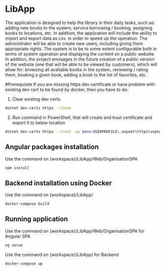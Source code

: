 # LibApp

The application is designed to help the library in their daily tasks, such as: adding new books to the system, service 
borrowing / booking, assigning books to locations, etc. In addition, the application will include the ability to 
import and export data as csv. in order to speed up the operation. The administrator will be able to create new 
users, including giving them appropriate rights. The system is to be to some extent configurable both in terms of 
system operation and displaying the content on a public website. In addition, the project envisages in the future 
creation of a public version of the website (one that will be able to be viewed by customers), which will allow 
for: browsing all available books in the system, reviewing / rating them, booking a given book, adding a book to 
the list of favorites, etc.


#Prerequisite
If you are missing https dev certificate or have problem with existing dev cert to be found by docker, then you have to do:
1. Clear existing dev certs
```bash
dotnet dev-certs https --clean
```
2. Run command in PowerShell, that will create and trust certificate and export it to below location
```bash
dotnet dev-certs https --trust -ep $env:USERPROFILE\.aspnet\https\aspnetapp.pfx -p SECRETPASSWORD
```

## Angular packages installation

Use the command on {workspace}/LibApp/Web/OrganisationSPA

```bash
npm install 
```

## Backend installation using Docker

Use the command on {workspace}/LibApp/

```bash
docker-compose build
```

## Running application

Use the command on {workspace}/LibApp/Web/OrganisationSPA for Angular SPA

```bash
ng serve
```

Use the command on {workspace}/LibApp/ for Backend

```bash
docker-compose up
```



